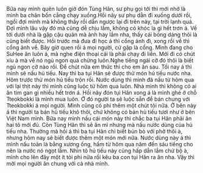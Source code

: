 Bữa nay mình quên luôn giờ đón Tùng Hân, sư phụ gọi tới thì mới nhớ là mình ba chân bốn cẳng chạy xuống.Hồi nãy sư phụ dẫn đi xuống dưới rồi, ngồi đợi mình mà không thấy rồi dẫn ngược lại đi trên này, tại trời lạnh quá. Đợi mình lâu vậy đó mà cũng dễ chịu lắm, không có khóc la gì hết trơn á. Về tới dưới nhà là gặp cậu quản mà ảnh hay lắm nha, thấy cái bóng dáng thôi là cũng biết được. Hồi trước mà đưa đi học á thì cổng ảnh đi, xong rồi về thì cổng ảnh về. Bây giờ quen rồi á mọi người, cứ gặp là cổng. Mình đang cho SuHee ăn luôn á, mà nghe điện thoại cái là phải chạy đi liền. Mới đi có chút xíu à mà về nó ngủ ngon quá chừng luôn.Nghe tiếng ngái cỡ đó thôi là biết ngủ ngon cỡ nào rồi. Để chút nữa em thức thì cho em ăn sau. Tối nay á thì mình sẽ nấu hủ tiếu. Nay thì ba tụi Hân sẽ được thử món hủ tiếu nước nha. Hôm trước thử món hủ tiếu trộn rồi. Nước dùng thì mình đã nấu từ hôm qua với lại thịt này thì mình cũng luộc từ hôm qua luôn. Nhà mình thì không có ai ăn tim gan gì nhiều hết trơn á. Hồi nãy đón tụi Hân xong á là mình ghé ở chỗ Tteokbokki là mình mua luôn. Ở đó người ta sẽ luộc sẵn để bán chung với Tteokbokki á mọi người. Mình cũng có phi thêm một chút tỏi nữa. Ở bên này á thì người ta bán hủ tiếu khô thôi, chứ không có bán hủ tiếu tươi như ở bên Việt Nam mình. Bữa nay mình nấu cái món này thì chắc ba tụi Hân phải ăn hai tô mới đủ. Còn Tùng Hân thì sẽ ăn mì nhưng mà nấu nước dùng của hủ tiếu nha. Thường mà hỏi á thì ba tụi Hân chỉ biết bún bò với phở thôi à, nhưng hôm nay sẽ biết được thêm một món mới nữa. Nước dùng này á thì mình nấu toàn là bằng xương ống, hầm từ hôm qua năm đến sáu tiếng cho nên là nước nó ngọt lắm. Nhìn tô hủ tiếu này cũng hấp dẫn lắm chứ bộ à, mình cho lên đây một ít tỏi phi nữa rồi kêu ba con tụi Hân ra ăn nha. Vậy thì mời mọi người ăn chung với cả nhà mình.